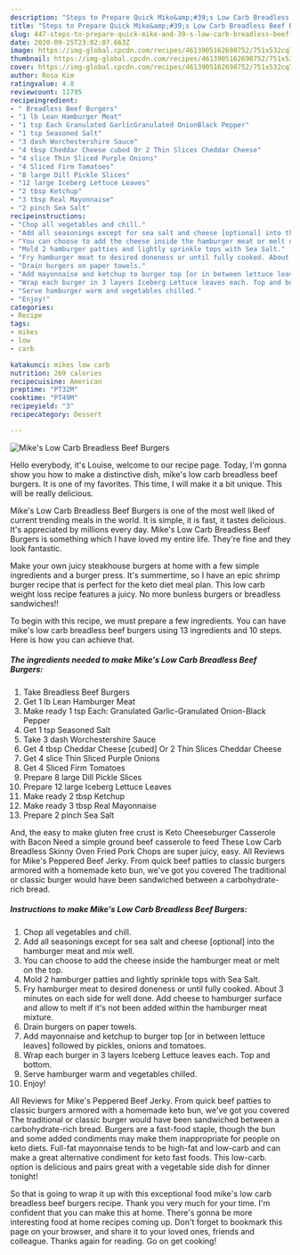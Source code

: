 ```yaml
---
description: "Steps to Prepare Quick Mike&amp;#39;s Low Carb Breadless Beef Burgers"
title: "Steps to Prepare Quick Mike&amp;#39;s Low Carb Breadless Beef Burgers"
slug: 447-steps-to-prepare-quick-mike-and-39-s-low-carb-breadless-beef-burgers
date: 2020-09-25T23:02:07.663Z
image: https://img-global.cpcdn.com/recipes/4613905162698752/751x532cq70/mikes-low-carb-breadless-beef-burgers-recipe-main-photo.jpg
thumbnail: https://img-global.cpcdn.com/recipes/4613905162698752/751x532cq70/mikes-low-carb-breadless-beef-burgers-recipe-main-photo.jpg
cover: https://img-global.cpcdn.com/recipes/4613905162698752/751x532cq70/mikes-low-carb-breadless-beef-burgers-recipe-main-photo.jpg
author: Rosa Kim
ratingvalue: 4.8
reviewcount: 12795
recipeingredient:
- " Breadless Beef Burgers"
- "1 lb Lean Hamburger Meat"
- "1 tsp Each Granulated GarlicGranulated OnionBlack Pepper"
- "1 tsp Seasoned Salt"
- "3 dash Worchestershire Sauce"
- "4 tbsp Cheddar Cheese cubed Or 2 Thin Slices Cheddar Cheese"
- "4 slice Thin Sliced Purple Onions"
- "4 Sliced Firm Tomatoes"
- "8 large Dill Pickle Slices"
- "12 large Iceberg Lettuce Leaves"
- "2 tbsp Ketchup"
- "3 tbsp Real Mayonnaise"
- "2 pinch Sea Salt"
recipeinstructions:
- "Chop all vegetables and chill."
- "Add all seasonings except for sea salt and cheese [optional] into the hamburger meat and mix well."
- "You can choose to add the cheese inside the hamburger meat or melt on the top."
- "Mold 2 hamburger patties and lightly sprinkle tops with Sea Salt."
- "Fry hamburger meat to desired doneness or until fully cooked. About 3 minutes on each side for well done. Add cheese to hamburger surface and allow to melt if it&#39;s not been added within the hamburger meat mixture."
- "Drain burgers on paper towels."
- "Add mayonnaise and ketchup to burger top [or in between lettuce leaves] followed by pickles, onions and tomatoes."
- "Wrap each burger in 3 layers Iceberg Lettuce leaves each. Top and bottom."
- "Serve hamburger warm and vegetables chilled."
- "Enjoy!"
categories:
- Recipe
tags:
- mikes
- low
- carb

katakunci: mikes low carb 
nutrition: 269 calories
recipecuisine: American
preptime: "PT32M"
cooktime: "PT49M"
recipeyield: "3"
recipecategory: Dessert

---
```



![Mike&#39;s Low Carb Breadless Beef Burgers](https://img-global.cpcdn.com/recipes/4613905162698752/751x532cq70/mikes-low-carb-breadless-beef-burgers-recipe-main-photo.jpg)

Hello everybody, it's Louise, welcome to our recipe page. Today, I'm gonna show you how to make a distinctive dish, mike&#39;s low carb breadless beef burgers. It is one of my favorites. This time, I will make it a bit unique. This will be really delicious.

Mike&#39;s Low Carb Breadless Beef Burgers is one of the most well liked of current trending meals in the world. It is simple, it is fast, it tastes delicious. It's appreciated by millions every day. Mike&#39;s Low Carb Breadless Beef Burgers is something which I have loved my entire life. They're fine and they look fantastic.

Make your own juicy steakhouse burgers at home with a few simple ingredients and a burger press. It&#39;s summertime, so I have an epic shrimp burger recipe that is perfect for the keto diet meal plan. This low carb weight loss recipe features a juicy. No more bunless burgers or breadless sandwiches!!


To begin with this recipe, we must prepare a few ingredients. You can have mike&#39;s low carb breadless beef burgers using 13 ingredients and 10 steps. Here is how you can achieve that.

<!--inarticleads1-->

##### The ingredients needed to make Mike&#39;s Low Carb Breadless Beef Burgers:

1. Take  Breadless Beef Burgers
1. Get 1 lb Lean Hamburger Meat
1. Make ready 1 tsp Each: Granulated Garlic-Granulated Onion-Black Pepper
1. Get 1 tsp Seasoned Salt
1. Take 3 dash Worchestershire Sauce
1. Get 4 tbsp Cheddar Cheese [cubed] Or 2 Thin Slices Cheddar Cheese
1. Get 4 slice Thin Sliced Purple Onions
1. Get 4 Sliced Firm Tomatoes
1. Prepare 8 large Dill Pickle Slices
1. Prepare 12 large Iceberg Lettuce Leaves
1. Make ready 2 tbsp Ketchup
1. Make ready 3 tbsp Real Mayonnaise
1. Prepare 2 pinch Sea Salt


And, the easy to make gluten free crust is Keto Cheeseburger Casserole with Bacon Need a simple ground beef casserole to feed These Low Carb Breadless Skinny Oven Fried Pork Chops are super juicy, easy. All Reviews for Mike&#39;s Peppered Beef Jerky. From quick beef patties to classic burgers armored with a homemade keto bun, we&#39;ve got you covered The traditional or classic burger would have been sandwiched between a carbohydrate-rich bread. 

<!--inarticleads2-->

##### Instructions to make Mike&#39;s Low Carb Breadless Beef Burgers:

1. Chop all vegetables and chill.
1. Add all seasonings except for sea salt and cheese [optional] into the hamburger meat and mix well.
1. You can choose to add the cheese inside the hamburger meat or melt on the top.
1. Mold 2 hamburger patties and lightly sprinkle tops with Sea Salt.
1. Fry hamburger meat to desired doneness or until fully cooked. About 3 minutes on each side for well done. Add cheese to hamburger surface and allow to melt if it&#39;s not been added within the hamburger meat mixture.
1. Drain burgers on paper towels.
1. Add mayonnaise and ketchup to burger top [or in between lettuce leaves] followed by pickles, onions and tomatoes.
1. Wrap each burger in 3 layers Iceberg Lettuce leaves each. Top and bottom.
1. Serve hamburger warm and vegetables chilled.
1. Enjoy!


All Reviews for Mike&#39;s Peppered Beef Jerky. From quick beef patties to classic burgers armored with a homemade keto bun, we&#39;ve got you covered The traditional or classic burger would have been sandwiched between a carbohydrate-rich bread. Burgers are a fast-food staple, though the bun and some added condiments may make them inappropriate for people on keto diets. Full-fat mayonnaise tends to be high-fat and low-carb and can make a great alternative condiment for keto fast foods. This low-carb. option is delicious and pairs great with a vegetable side dish for dinner tonight! 

So that is going to wrap it up with this exceptional food mike&#39;s low carb breadless beef burgers recipe. Thank you very much for your time. I'm confident that you can make this at home. There's gonna be more interesting food at home recipes coming up. Don't forget to bookmark this page on your browser, and share it to your loved ones, friends and colleague. Thanks again for reading. Go on get cooking!

